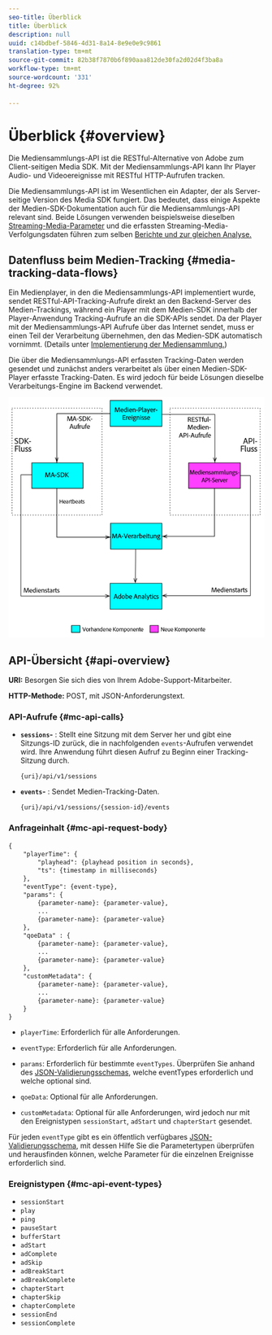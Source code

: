 ```yaml
---
seo-title: Überblick
title: Überblick
description: null
uuid: c14bdbef-5846-4d31-8a14-8e9e0e9c9861
translation-type: tm+mt
source-git-commit: 82b38f7870b6f890aaa812de30fa2d02d4f3ba8a
workflow-type: tm+mt
source-wordcount: '331'
ht-degree: 92%

---
```



# Überblick {#overview}

Die Mediensammlungs-API ist die RESTful-Alternative von Adobe zum Client-seitigen Media SDK. Mit der Mediensammlungs-API kann Ihr Player Audio- und Videoereignisse mit RESTful HTTP-Aufrufen tracken.

Die Mediensammlungs-API ist im Wesentlichen ein Adapter, der als Server-seitige Version des Media SDK fungiert. Das bedeutet, dass einige Aspekte der Medien-SDK-Dokumentation auch für die Mediensammlungs-API relevant sind. Beide Lösungen verwenden beispielsweise dieselben [Streaming-Media-Parameter](/help/metrics-and-metadata/audio-video-parameters.md) und die erfassten Streaming-Media-Verfolgungsdaten führen zum selben [Berichte und zur gleichen Analyse.](/help/media-reports/media-reports-enable.md)

## Datenfluss beim Medien-Tracking {#media-tracking-data-flows}

Ein Medienplayer, in den die Mediensammlungs-API implementiert wurde, sendet RESTful-API-Tracking-Aufrufe direkt an den Backend-Server des Medien-Trackings, während ein Player mit dem Medien-SDK innerhalb der Player-Anwendung Tracking-Aufrufe an die SDK-APIs sendet. Da der Player mit der Mediensammlungs-API Aufrufe über das Internet sendet, muss er einen Teil der Verarbeitung übernehmen, den das Medien-SDK automatisch vornimmt. (Details unter [Implementierung der Mediensammlung.](mc-api-impl/mc-api-quick-start.md))

Die über die Mediensammlungs-API erfassten Tracking-Daten werden gesendet und zunächst anders verarbeitet als über einen Medien-SDK-Player erfasste Tracking-Daten. Es wird jedoch für beide Lösungen dieselbe Verarbeitungs-Engine im Backend verwendet.

![](assets/col_api_overview_simple.png)

## API-Übersicht {#api-overview}

**URI:** Besorgen Sie sich dies von Ihrem Adobe-Support-Mitarbeiter.

**HTTP-Methode:** POST, mit JSON-Anforderungstext.

### API-Aufrufe {#mc-api-calls}

* **`sessions`-** : Stellt eine Sitzung mit dem Server her und gibt eine Sitzungs-ID zurück, die in nachfolgenden `events`-Aufrufen verwendet wird. Ihre Anwendung führt diesen Aufruf zu Beginn einer Tracking-Sitzung durch.

   ```
   {uri}/api/v1/sessions
   ```

* **`events`-** : Sendet Medien-Tracking-Daten.

   ```
   {uri}/api/v1/sessions/{session-id}/events
   ```

### Anfrageinhalt {#mc-api-request-body}

```
{
    "playerTime": {
        "playhead": {playhead position in seconds},
        "ts": {timestamp in milliseconds}
    },
    "eventType": {event-type},
    "params": {
        {parameter-name}: {parameter-value},
        ...
        {parameter-name}: {parameter-value}
    },
    "qoeData" : {
        {parameter-name}: {parameter-value},
        ...
        {parameter-name}: {parameter-value}
    },
    "customMetadata": {
        {parameter-name}: {parameter-value},
        ...
        {parameter-name}: {parameter-value}
    }
}
```

* `playerTime`: Erforderlich für alle Anforderungen.
* `eventType`: Erforderlich für alle Anforderungen.
* `params`: Erforderlich für bestimmte `eventTypes`. Überprüfen Sie anhand des [JSON-Validierungsschemas](mc-api-ref/mc-api-json-validation.md), welche eventTypes erforderlich und welche optional sind.

* `qoeData`: Optional für alle Anforderungen.
* `customMetadata`: Optional für alle Anforderungen, wird jedoch nur mit den Ereignistypen `sessionStart`, `adStart` und `chapterStart` gesendet.

Für jeden `eventType` gibt es ein öffentlich verfügbares [JSON-Validierungsschema](mc-api-ref/mc-api-json-validation.md), mit dessen Hilfe Sie die Parametertypen überprüfen und herausfinden können, welche Parameter für die einzelnen Ereignisse erforderlich sind.

### Ereignistypen {#mc-api-event-types}

* `sessionStart`
* `play`
* `ping`
* `pauseStart`
* `bufferStart`
* `adStart`
* `adComplete`
* `adSkip`
* `adBreakStart`
* `adBreakComplete`
* `chapterStart`
* `chapterSkip`
* `chapterComplete`
* `sessionEnd`
* `sessionComplete`
